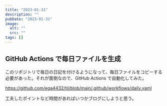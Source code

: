```yaml
---
title: "2023-01-31"
description: ""
pubDate: "2023-01-31"
image:
  alt: ""
  src: ""
tags: []
---
```


## GitHub Actions で毎日ファイルを生成

このリポジトリで毎日の日記を付けるようになって、毎日ファイルをコピーする必要があった。それが面倒なので、GitHub Actions で自動化してみた。

https://github.com/ega4432/til/blob/main/.github/workflows/daily.yaml

工夫したポイントなど時間があればいつかブログにしようと思う。
